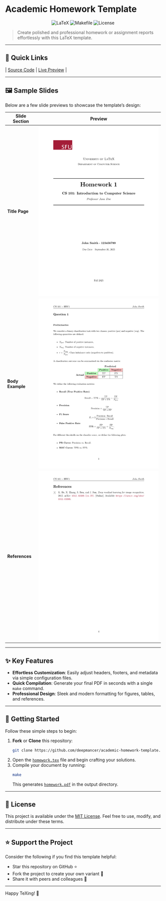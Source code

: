 # Academic Homework Template

<div align="center">
  <img src="https://img.shields.io/badge/LaTeX-008080.svg?style=for-the-badge&logo=LaTeX&logoColor=white" alt="LaTeX">
  <img src="https://img.shields.io/badge/Make-6D00CC.svg?style=for-the-badge&logo=Make&logoColor=white" alt="Makefile">
  <img src="https://img.shields.io/badge/license-MIT-blue.svg?style=for-the-badge" alt="License">
</div>

> Create polished and professional homework or assignment reports effortlessly with this LaTeX template.

---

## 📌 Quick Links

| [Source Code](https://github.com/deepmancer/academic-homework-template) | [Live Preview](https://deepmancer.github.io/academic-homework-template/) |

---

## 🖼️ Sample Slides

Below are a few slide previews to showcase the template’s design:

| **Slide Section**         | **Preview**                                                                               |
|---------------------------|-------------------------------------------------------------------------------------------|
| **Title Page**            | ![Title Page](https://raw.githubusercontent.com/deepmancer/academic-homework-template/main/assets/samples/titlepage.png) |
| **Body Example**         | ![Image Slide](https://raw.githubusercontent.com/deepmancer/academic-homework-template/main/assets/samples/sample-page.png) |
| **References**            | ![References Slide](https://raw.githubusercontent.com/deepmancer/academic-homework-template/main/assets/samples/references.png) |

---

## ✨ Key Features

- **Effortless Customization**: Easily adjust headers, footers, and metadata via simple configuration files.  
- **Quick Compilation**: Generate your final PDF in seconds with a single `make` command.  
- **Professional Design**: Sleek and modern formatting for figures, tables, and references.  

---

## 🚀 Getting Started

Follow these simple steps to begin:

1. **Fork** or **Clone** this repository:
   ```sh
   git clone https://github.com/deepmancer/academic-homework-template.git
   ```
2. Open the [`homework.tex`](homework.tex) file and begin crafting your solutions.  
3. Compile your document by running:
   ```sh
   make
   ```
   This generates [`homework.pdf`](homework.pdf) in the output directory.

---

## 📄 License

This project is available under the [MIT License](LICENSE). Feel free to use, modify, and distribute under these terms.

---

## ⭐ Support the Project

Consider the following if you find this template helpful:

- Star this repository on GitHub ⭐  
- Fork the project to create your own variant 🍴  
- Share it with peers and colleagues 📢  

---

Happy TeXing! 🎉
